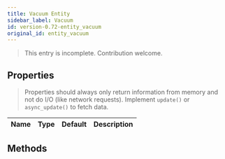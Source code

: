 ```yaml
---
title: Vacuum Entity
sidebar_label: Vacuum
id: version-0.72-entity_vacuum
original_id: entity_vacuum
---
```


> This entry is incomplete. Contribution welcome.

## Properties

> Properties should always only return information from memory and not do I/O (like network requests). Implement `update()` or `async_update()` to fetch data.

| Name | Type | Default | Description
| ---- | ---- | ------- | -----------

## Methods

